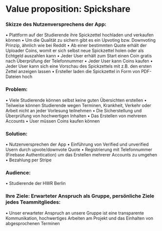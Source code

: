 # Value proposition: Spickshare

### Skizze des Nutzenversprechens der App:
•	Plattform auf der Studierende ihre Spickzettel hochladen und verkaufen können
•	Um die Qualität zu sichern gibt es ein Upvoting bzw. Downvoting Prinzip, ähnlich wie bei Reddit
•	Ab einer bestimmten Quote erhält der Uploader Coins, womit er sich selbst neue Spickzettel holen oder als Echtgeld auszahlen kann
•	Jeder User erhält zum Start einen Coin gratis nach Überprüfung der Telefonnummer
•	Jeder User kann Coins kaufen
•	Jeder User kann sich eine Vorschau des Spickzettels mit z.B. den ersten Zettel anzeigen lassen
•	Ersteller laden die Spickzettel in Form von PDF-Dateien hoch

### Problem:
•	Viele Studierende können selbst keine guten Übersichten erstellen
•	Teilweise können Studierende wegen Terminen, Krankheit, Verkehr oder Arbeit nicht an jeder Vorlesung teilnehmen
•	Die Sicherstellung und Überprüfung von hochwertigen Inhalten
•	Das Erstellen von mehreren Accounts
•	User müssen Coins kaufen können

### Solution:
•	Nutzenversprechen der App
•	Einführung von Verified und unverified Usern durch upvote/downvote Quote
•	Registrierung mit Telefonnummer (Firebase Authentication) um das Erstellen mehrerer Accounts zu umgehen
•	Bezahlung per Stripe

### Audience:
•	Studierende der HWR Berlin

### Ihre Ziele: Erwarteter Anspruch als Gruppe, persönliche Ziele jedes Teammitgliedes:
•	Unser erwarteter Anspruch an unsere Gruppe ist eine transparente Kommunikation, hochwertiges Arbeiten am Projekt und das Einhalten von abgesprochenen Terminen

